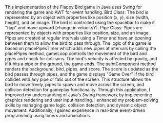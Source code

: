 This implementation of the Flappy Bird game in Java uses Swing for rendering the game and AWT for event handling. 
Bird Class:
The bird is represented by an object with properties like position (x, y), size (width, height), and an image. The bird is controlled using the spacebar to make it "flap" and move upward (change in velocityY).
Pipe Class:
Pipes are represented by objects with properties like position, size, and an image. Pipes are created at regular intervals using a Timer and have an opening between them to allow the bird to pass through.
The logic of the game is based on placePipesTimer which adds new pipes at intervals by calling the placePipes method, gameLoop controlls the movement of the bird and pipes and check for collisons. The bird's velocity is affected by gravity, and if it hits a pipe or the ground, the game ends. The paintComponent method renders the background, bird, pipes, and score. The score is updated as the bird passes through pipes, and the game displays "Game Over" if the bird collides with any pipe or falls out of the screen.
This structure allows the bird to move freely, pipes to spawn and move across the screen, and collision detection for gameplay functionality.
Through this application, I improved my understanding of Java's Swing framework by implementing graphics rendering and user input handling. I enhanced my problem-solving skills by managing game logic, collision detection, and dynamic object movement. Additionally, I gained experience in real-time event-driven programming using timers and animations.
